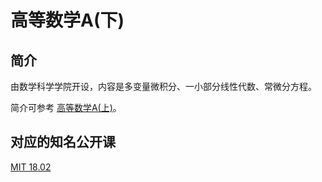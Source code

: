 # 高等数学A(下)

## 简介

由数学科学学院开设，内容是多变量微积分、一小部分线性代数、常微分方程。

简介可参考 [高等数学A(上)](../grade1sem1/高等数学a上)。

## 对应的知名公开课

[MIT 18.02](https://csdiy.wiki/数学基础/MITmaths/)